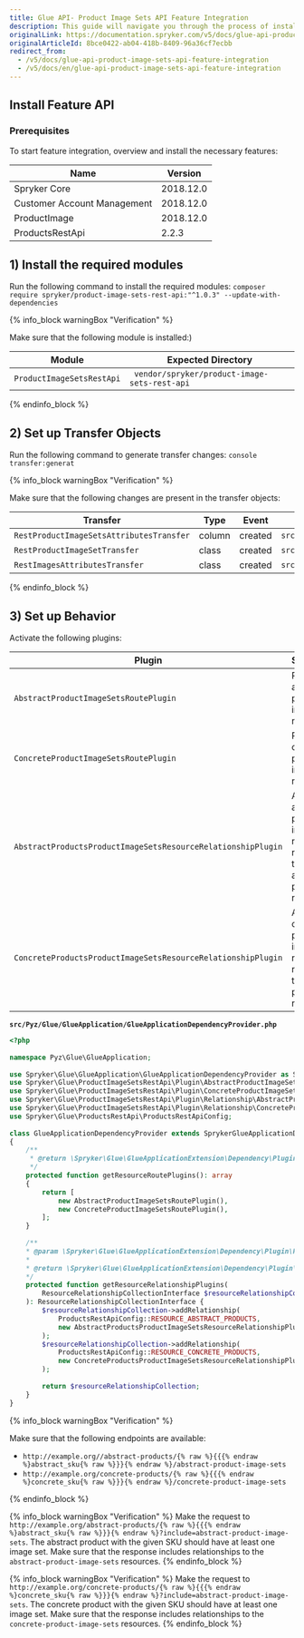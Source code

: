 ```yaml
---
title: Glue API- Product Image Sets API Feature Integration
description: This guide will navigate you through the process of installing and configuring the Product Image Sets API feature in Spryker OS.
originalLink: https://documentation.spryker.com/v5/docs/glue-api-product-image-sets-api-feature-integration
originalArticleId: 8bce0422-ab04-418b-8409-96a36cf7ecbb
redirect_from:
  - /v5/docs/glue-api-product-image-sets-api-feature-integration
  - /v5/docs/en/glue-api-product-image-sets-api-feature-integration
---
```


## Install Feature API
### Prerequisites
To start feature integration, overview and install the necessary features:

| Name | Version |
| --- | --- |
| Spryker Core | 2018.12.0 |
| Customer Account Management | 2018.12.0 |
| ProductImage | 2018.12.0 |
| ProductsRestApi | 2.2.3 |

## 1) Install the required modules

Run the following command to install the required modules:
`composer require spryker/product-image-sets-rest-api:"^1.0.3" --update-with-dependencies`

{% info_block warningBox "Verification" %}

Make sure that the following module is installed:)

| Module | Expected Directory |
| --- | --- |
| `ProductImageSetsRestApi` | `	vendor/spryker/product-image-sets-rest-api` |       

{% endinfo_block %}

## 2) Set up Transfer Objects

Run the following command to generate transfer changes:
`console transfer:generat`

{% info_block warningBox "Verification" %}

Make sure that the following changes are present in the transfer objects:

| Transfer | Type | Event | Path |
| --- | --- | --- | --- |
| `RestProductImageSetsAttributesTransfer` | column | created | `src/Generated/Shared/Transfer/RestProductImageSetsAttributesTransfers` |
| `RestProductImageSetTransfer` | class | created | `src/Generated/Shared/Transfer/RestProductImageSetTransfer` |
| `RestImagesAttributesTransfer` | class | created | `src/Generated/Shared/Transfer/RestImagesAttributesTransfer` |

{% endinfo_block %}

## 3) Set up Behavior
Activate the following plugins:

| Plugin | Specification | Prerequisites | Namespace |
| --- | --- | --- | --- |
| `AbstractProductImageSetsRoutePlugin` | Registers an abstract product image sets resource. | None | `Spryker\Glue\ProductImageSetsRestApi\Plugin` |
| `ConcreteProductImageSetsRoutePlugin` | Registers a concrete product image sets resource. | None | `Spryker\Glue\ProductImageSetsRestApi\Plugin` |
| `AbstractProductsProductImageSetsResourceRelationshipPlugin` | Adds an abstract product image sets resource as a relationship to an abstract product resource. | None | `Spryker\Glue\ProductImageSetsRestApi\Plugin` |
| `ConcreteProductsProductImageSetsResourceRelationshipPlugin` | Adds a concrete product image sets resource as a relationship to a concrete product resource. | None | `Spryker\Glue\ProductImageSetsRestApi\Plugin` |

**`src/Pyz/Glue/GlueApplication/GlueApplicationDependencyProvider.php`**
```php
<?php
 
namespace Pyz\Glue\GlueApplication;
 
use Spryker\Glue\GlueApplication\GlueApplicationDependencyProvider as SprykerGlueApplicationDependencyProvider;
use Spryker\Glue\ProductImageSetsRestApi\Plugin\AbstractProductImageSetsRoutePlugin;
use Spryker\Glue\ProductImageSetsRestApi\Plugin\ConcreteProductImageSetsRoutePlugin;
use Spryker\Glue\ProductImageSetsRestApi\Plugin\Relationship\AbstractProductsProductImageSetsResourceRelationshipPlugin;
use Spryker\Glue\ProductImageSetsRestApi\Plugin\Relationship\ConcreteProductsProductImageSetsResourceRelationshipPlugin;
use Spryker\Glue\ProductsRestApi\ProductsRestApiConfig;
 
class GlueApplicationDependencyProvider extends SprykerGlueApplicationDependencyProvider
{
    /**
     * @return \Spryker\Glue\GlueApplicationExtension\Dependency\Plugin\ResourceRoutePluginInterface[]
     */
    protected function getResourceRoutePlugins(): array
    {
        return [
            new AbstractProductImageSetsRoutePlugin(),
            new ConcreteProductImageSetsRoutePlugin(),
        ];
    }
 
    /**
    * @param \Spryker\Glue\GlueApplicationExtension\Dependency\Plugin\ResourceRelationshipCollectionInterface $resourceRelationshipCollection
    *
    * @return \Spryker\Glue\GlueApplicationExtension\Dependency\Plugin\ResourceRelationshipCollectionInterface
    */
    protected function getResourceRelationshipPlugins(
        ResourceRelationshipCollectionInterface $resourceRelationshipCollection
    ): ResourceRelationshipCollectionInterface {
        $resourceRelationshipCollection->addRelationship(
            ProductsRestApiConfig::RESOURCE_ABSTRACT_PRODUCTS,
            new AbstractProductsProductImageSetsResourceRelationshipPlugin()
        );
        $resourceRelationshipCollection->addRelationship(
            ProductsRestApiConfig::RESOURCE_CONCRETE_PRODUCTS,
            new ConcreteProductsProductImageSetsResourceRelationshipPlugin()
        );
 
        return $resourceRelationshipCollection;
    }
}
```

{% info_block warningBox "Verification" %}

Make sure that the following endpoints are available:

* `http://example.org//abstract-products/{% raw %}{{{% endraw %}abstract_sku{% raw %}}}{% endraw %}/abstract-product-image-sets` 
* `http://example.org/concrete-products/{% raw %}{{{% endraw %}concrete_sku{% raw %}}}{% endraw %}/concrete-product-image-sets` 

{% endinfo_block %}

{% info_block warningBox "Verification" %}
Make the request to `http://example.org/abstract-products/{% raw %}{{{% endraw %}abstract_sku{% raw %}}}{% endraw %}?include=abstract-product-image-sets`. The abstract product with the given SKU should have at least one image set. Make sure that the response includes relationships to the `abstract-product-image-sets` resources.
{% endinfo_block %}

{% info_block warningBox "Verification" %}
Make the request to `http://example.org/concrete-products/{% raw %}{{{% endraw %}concrete_sku{% raw %}}}{% endraw %}?include=abstract-product-image-sets`. The concrete product with the given SKU should have at least one image set. Make sure that the response includes relationships to the `concrete-product-image-sets` resources.
{% endinfo_block %}
